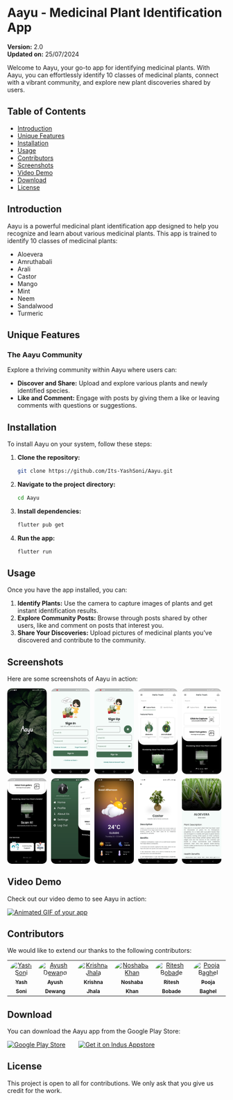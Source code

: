 # Aayu - Medicinal Plant Identification App

**Version:** 2.0  
**Updated on:** 25/07/2024

Welcome to Aayu, your go-to app for identifying medicinal plants. With Aayu, you can effortlessly identify 10 classes of medicinal plants, connect with a vibrant community, and explore new plant discoveries shared by users.

## Table of Contents

- [Introduction](#introduction)
- [Unique Features](#unique-features)
- [Installation](#installation)
- [Usage](#usage)
- [Contributors](#contributors)
- [Screenshots](#screenshots)
- [Video Demo](#video-demo)
- [Download](#download)
- [License](#license)

## Introduction

Aayu is a powerful medicinal plant identification app designed to help you recognize and learn about various medicinal plants. This app is trained to identify 10 classes of medicinal plants:

- Aloevera
- Amruthabali
- Arali
- Castor
- Mango
- Mint
- Neem
- Sandalwood
- Turmeric

## Unique Features

### The Aayu Community

Explore a thriving community within Aayu where users can:

- **Discover and Share:** Upload and explore various plants and newly identified species.
- **Like and Comment:** Engage with posts by giving them a like or leaving comments with questions or suggestions.

## Installation

To install Aayu on your system, follow these steps:

1. **Clone the repository:**
   ```bash
   git clone https://github.com/Its-YashSoni/Aayu.git
   ```

2. **Navigate to the project directory:**
   ```bash
   cd Aayu
   ```

3. **Install dependencies:**
   ```bash
   flutter pub get
   ```

4. **Run the app:**
   ```bash
   flutter run
   ```

## Usage

Once you have the app installed, you can:

1. **Identify Plants:** Use the camera to capture images of plants and get instant identification results.
2. **Explore Community Posts:** Browse through posts shared by other users, like and comment on posts that interest you.
3. **Share Your Discoveries:** Upload pictures of medicinal plants you’ve discovered and contribute to the community.

## Screenshots

Here are some screenshots of Aayu in action:

<div style="display: flex; flex-wrap: wrap; gap: 10px;">
  <img src="screenshots/s0.jpg" alt="Splash Screen" width="18%" style="border-radius: 10px;">
  <img src="screenshots/s1.jpg" alt="Login Screen" width="18%" style="border-radius: 10px;">
  <img src="screenshots/s2.jpg" alt="SignUp Screen" width="18%" style="border-radius: 10px;">
  <img src="screenshots/s3.jpg" alt="Home Screen" width="18%" style="border-radius: 10px;">
  <img src="screenshots/s4.jpg" alt="Selection Screen" width="18%" style="border-radius: 10px;">
  <img src="screenshots/s5.jpg" alt="Home Screen Bottom" width="18%" style="border-radius: 10px;">
  <img src="screenshots/s6.jpg" alt="Drawer Screen" width="18%" style="border-radius: 10px;">
  <img src="screenshots/s7.jpg" alt="Weather Screen" width="18%" style="border-radius: 10px;">
  <img src="screenshots/s8.jpg" alt="Featured Plants Details" width="18%" style="border-radius: 10px;">
  <img src="screenshots/s9.jpg" alt="Classified image details" width="18%" style="border-radius: 10px;">
</div>

## Video Demo

Check out our video demo to see Aayu in action:

[![Animated GIF of your app](screenshots/screenrecording.gif)](screenshots/screenrecording.gif)

## Contributors

We would like to extend our thanks to the following contributors:

<table>
  <tr>
    <td align="center"><a href="https://github.com/Its-YashSoni"><img src="https://avatars.githubusercontent.com/Its-YashSoni" width="100px;" style="border-radius: 50%;" alt="Yash Soni"/><br /><sub><b>Yash Soni</b></sub></a></td>
    <td align="center"><a href="https://github.com/ayushdewang"><img src="https://avatars.githubusercontent.com/ayushdewang" width="100px;" style="border-radius: 50%;" alt="Ayush Dewang"/><br /><sub><b>Ayush Dewang</b></sub></a></td>
    <td align="center"><a href="https://github.com/krishna-jhala"><img src="https://avatars.githubusercontent.com/krishna-jhala" width="100px;" style="border-radius: 50%;" alt="Krishna Jhala"/><br /><sub><b>Krishna Jhala</b></sub></a></td>
    <td align="center"><a href="https://github.com/Noshaba-khan"><img src="https://avatars.githubusercontent.com/Noshaba-khan" width="100px;" style="border-radius: 50%;" alt="Noshaba Khan"/><br /><sub><b>Noshaba Khan</b></sub></a></td>
    <td align="center"><a href="https://github.com/ritesh6262"><img src="https://avatars.githubusercontent.com/ritesh6262" width="100px;" style="border-radius: 50%;" alt="Ritesh Bobade"/><br /><sub><b>Ritesh Bobade</b></sub></a></td>
    <td align="center"><a href="https://github.com/poojabaghel0604"><img src="https://avatars.githubusercontent.com/poojabaghel0604" width="100px;" style="border-radius: 50%;" alt="Pooja Baghel"/><br /><sub><b>Pooja Baghel</b></sub></a></td>
  </tr>
</table>

## Download

You can download the Aayu app from the Google Play Store:

<div style="display: flex; flex-wrap: wrap; gap: 30px;">
<a href="#"><img src="https://upload.wikimedia.org/wikipedia/commons/7/78/Google_Play_Store_badge_EN.svg" width="150px" alt="Google Play Store"/></a>
<a href='https://indusapp.store/mnqcko3k'><img alt='Get it on Indus Appstore' src='https://docstore.indusappstore.com/public/external/developerdashboard-static/badge-black-background-english.png' width="150px" /></a>
</div>

## License

This project is open to all for contributions. We only ask that you give us credit for the work.
